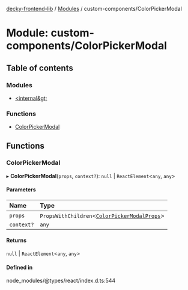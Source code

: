 [decky-frontend-lib](../README.md) / [Modules](../modules.md) / custom-components/ColorPickerModal

# Module: custom-components/ColorPickerModal

## Table of contents

### Modules

- [&lt;internal\&gt;](custom_components_ColorPickerModal._internal_.md)

### Functions

- [ColorPickerModal](custom_components_ColorPickerModal.md#colorpickermodal)

## Functions

### ColorPickerModal

▸ **ColorPickerModal**(`props`, `context?`): ``null`` \| `ReactElement`<`any`, `any`\>

#### Parameters

| Name | Type |
| :------ | :------ |
| `props` | `PropsWithChildren`<[`ColorPickerModalProps`](../interfaces/custom_components_ColorPickerModal._internal_.ColorPickerModalProps.md)\> |
| `context?` | `any` |

#### Returns

``null`` \| `ReactElement`<`any`, `any`\>

#### Defined in

node_modules/@types/react/index.d.ts:544
